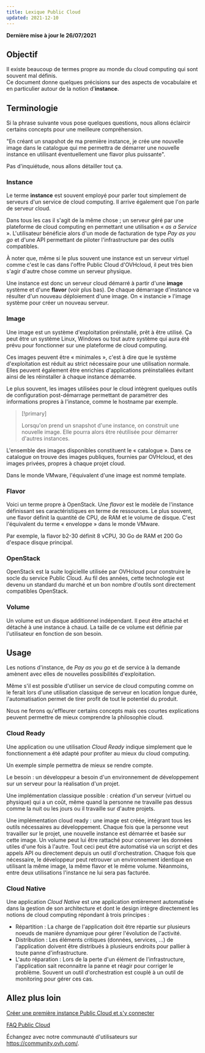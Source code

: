 ```yaml
---
title: Lexique Public Cloud
updated: 2021-12-10
---
```


**Dernière mise à jour le 26/07/2021**

## Objectif

Il existe beaucoup de termes propre au monde du cloud computing qui sont souvent mal définis.
<br>Ce document donne quelques précisions sur des aspects de vocabulaire et en particulier autour de la notion d'**instance**.

## Terminologie

Si la phrase suivante vous pose quelques questions, nous allons éclaircir certains concepts pour une meilleure compréhension.

"En créant un snapshot de ma première instance, je crée une nouvelle image dans le catalogue qui me permettra de démarrer une nouvelle instance en utilisant éventuellement une flavor plus puissante".

Pas d'inquiétude, nous allons détailler tout ça.

### Instance

Le terme **instance** est souvent employé pour parler tout simplement de serveurs d'un service de cloud computing. Il arrive également que l'on parle de serveur cloud.

Dans tous les cas il s'agit de la même chose ; un serveur géré par une plateforme de cloud computing en permettant une utilisation « *as a Service* ». L'utilisateur bénéficie alors d'un mode de facturation de type *Pay as you go* et d'une API permettant de piloter l'infrastructure par des outils compatibles.

À noter que, même si le plus souvent une instance est un serveur virtuel comme c'est le cas dans l'offre Public Cloud d'OVHcloud, il peut très bien s'agir d'autre chose comme un serveur physique.

Une instance est donc un serveur cloud démarré à partir d'une **image** système et d'une **flavor** (voir plus bas). De chaque démarrage d'instance va résulter d'un nouveau déploiement d'une image. On « instancie » l'image système pour créer un nouveau serveur.

### Image

Une image est un système d'exploitation préinstallé, prêt à être utilisé. Ça peut être un système Linux, Windows ou tout autre système qui aura été prévu pour fonctionner sur une plateforme de cloud computing.

Ces images peuvent être « minimales », c'est à dire que le système d'exploitation est réduit au strict nécessaire pour une utilisation normale. Elles peuvent également être enrichies d'applications préinstallées évitant ainsi de les réinstaller à chaque instance démarrée.

Le plus souvent, les images utilisées pour le cloud intègrent quelques outils de configuration post-démarrage permettant de paramétrer des informations propres à l'instance, comme le hostname par exemple.

> [!primary]
>
> Lorsqu'on prend un snapshot d'une instance, on construit une nouvelle image. Elle pourra alors être réutilisée pour démarrer d'autres instances.
>

L'ensemble des images disponibles constituent le « catalogue ». Dans ce catalogue on trouve des images publiques, fournies par OVHcloud, et des images privées, propres à chaque projet cloud.

Dans le monde VMware, l'équivalent d'une image est nommé template.

### Flavor

Voici un terme propre à OpenStack. Une *flavor* est le modèle de l'instance définissant ses caractéristiques en terme de ressources. Le plus souvent, une flavor définit la quantité de CPU, de RAM et le volume de disque. C'est l'équivalent du terme « enveloppe » dans le monde VMware.

Par exemple, la flavor b2-30 définit 8 vCPU, 30 Go de RAM et 200 Go d'espace disque principal.

### OpenStack

OpenStack est la suite logiciellle utilisée par OVHcloud pour construire le socle du service Public Cloud. Au fil des années, cette technologie est devenu un standard du marché et un bon nombre d'outils sont directement compatibles OpenStack.

### Volume

Un volume est un disque additionnel indépendant. Il peut être attaché et détaché à une instance à chaud. La taille de ce volume est définie par l'utilisateur en fonction de son besoin.

## Usage

Les notions d'instance, de *Pay as you go* et de service à la demande amènent avec elles de nouvelles possibilités d'exploitation.

Même s'il est possible d'utiliser un service de cloud computing comme on le ferait lors d'une utilisation classique de serveur en location longue durée, l'automatisation permet de tirer profit de tout le potentiel du produit.

Nous ne ferons qu'effleurer certains concepts mais ces courtes explications peuvent permettre de mieux comprendre la philosophie cloud.

### Cloud Ready

Une application ou une utilisation *Cloud Ready* indique simplement que le fonctionnement a été adapté pour profiter au mieux du cloud computing.

Un exemple simple permettra de mieux se rendre compte.

Le besoin : un développeur a besoin d'un environnement de développement sur un serveur pour la réalisation d'un projet.

Une implémentation classique possible : création d'un serveur (virtuel ou physique) qui a un coût, même quand la personne ne travaille pas dessus comme la nuit ou les jours ou il travaille sur d'autre projets.

Une implémentation cloud ready : une image est créée, intégrant tous les outils nécessaires au développement. Chaque fois que la personne veut travailler sur le projet, une nouvelle instance est démarrée et basée sur cette image. Un volume peut lui être rattaché pour conserver les données utiles d'une fois à l'autre. Tout ceci peut être automatisé via un script et des appels API ou directement depuis un outil d'orchestration. Chaque fois que nécessaire, le développeur peut retrouver un environnement identique en utilisant la même image, la même flavor et le même volume. Néanmoins, entre deux utilisations l'instance ne lui sera pas facturée.

### Cloud Native

Une application *Cloud Native* est une application entièrement automatisée dans la gestion de son architecture et dont le design intègre directement les notions de cloud computing répondant à trois principes :

- Répartition : La charge de l'application doit être répartie sur plusieurs noeuds de manière dynamique pour gérer l'évolution de l'activité.
- Distribution : Les éléments critiques (données, services, ...) de l'application doivent être distribués à plusieurs endroits pour pallier à toute panne d'infrastructure.
- L'auto réparation : Lors de la perte d'un élément de l'infrastructure, l'application sait reconnaitre la panne et réagir pour corriger le problème. Souvent un outil d'orchestration est couplé à un outil de monitoring pour gérer ces cas.

## Allez plus loin

[Créer une première instance Public Cloud et s'y connecter](/pages/platform/public-cloud/public-cloud-first-steps)

[FAQ Public Cloud](/pages/platform/public-cloud/faq_pci)

Échangez avec notre communauté d'utilisateurs sur <https://community.ovh.com/>.
